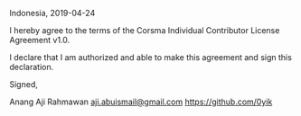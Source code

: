 Indonesia, 2019-04-24

I hereby agree to the terms of the Corsma Individual Contributor License
Agreement v1.0.

I declare that I am authorized and able to make this agreement and sign this
declaration.

Signed,

Anang Aji Rahmawan aji.abuismail@gmail.com https://github.com/0yik
